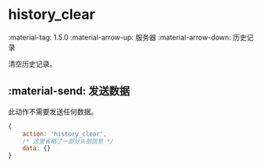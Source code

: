 # history_clear

<span class="feature-tag" title="最早可用版本" markdown>
    <span class="icon">:material-tag:</span>
    <span class="text">1.5.0</span>
</span>
<span class="feature-tag" title="出站终端类型" markdown>
    <span class="icon">:material-arrow-up:</span>
    <span class="text">服务器</span>
</span>
<span class="feature-tag" title="入站终端类型" markdown>
    <span class="icon">:material-arrow-down:</span>
    <span class="text">历史记录</span>
</span>

清空历史记录。

## :material-send: 发送数据
此动作不需要发送任何数据。

``` javascript title="示例"
{
    action: 'history_clear',
    /* 这里省略了一部分头部信息 */ 
    data: {}
}
```